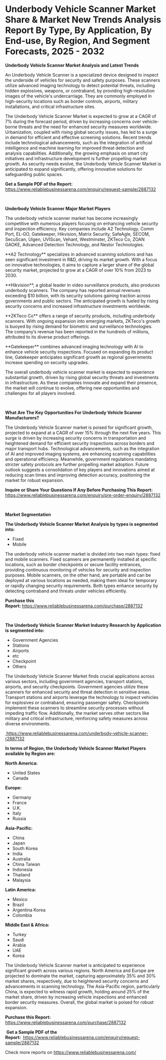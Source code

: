 <p><h1>Underbody Vehicle Scanner Market Share & Market New Trends Analysis Report By Type, By Application, By End-use, By Region, And Segment Forecasts, 2025 - 2032</h1></p><p><strong>Underbody Vehicle Scanner Market Analysis and Latest Trends</strong></p>
<p><p>An Underbody Vehicle Scanner is a specialized device designed to inspect the underside of vehicles for security and safety purposes. These scanners utilize advanced imaging technology to detect potential threats, including hidden explosives, weapons, or contraband, by providing high-resolution images of the vehicle's undercarriage. They are commonly employed in high-security locations such as border controls, airports, military installations, and critical infrastructure sites.</p><p>The Underbody Vehicle Scanner Market is expected to grow at a CAGR of 7% during the forecast period, driven by increasing concerns over vehicle-borne threats and the need for enhanced security measures worldwide. Urbanization, coupled with rising global security issues, has led to a surge in demand for efficient and effective screening solutions. Recent trends include technological advancements, such as the integration of artificial intelligence and machine learning for improved threat detection and analysis capabilities. Additionally, the growing emphasis on smart city initiatives and infrastructure development is further propelling market growth. As security needs evolve, the Underbody Vehicle Scanner Market is anticipated to expand significantly, offering innovative solutions for safeguarding public spaces.</p></p>
<p><strong>Get a Sample PDF of the Report:&nbsp;</strong> <a href="https://www.reliablebusinessarena.com/enquiry/request-sample/2887132?utm_campaign=2206&utm_medium=2&utm_source=Github&utm_content=ia&utm_term=13032025&utm_id=underbody-vehicle-scanner">https://www.reliablebusinessarena.com/enquiry/request-sample/2887132</a></p>
<p>&nbsp;</p>
<p><strong>Underbody Vehicle Scanner Major Market Players</strong></p>
<p><p>The underbody vehicle scanner market has become increasingly competitive with numerous players focusing on enhancing vehicle security and inspection efficiency. Key companies include A2 Technology, Comm Port, EL-GO, Gatekeeper, Hikvision, Matrix Security, SafeAgle, SECOM, SecuScan, Ulgen, UVIScan, Vehant, Westminster, ZKTeco Co, ZOAN GAOKE, Advanced Detection Technology, and Nestor Technologies.</p><p>**A2 Technology** specializes in advanced scanning solutions and has seen significant investment in R&D, driving its market growth. With a focus on innovative technologies, it aims to capture a larger share of the global security market, projected to grow at a CAGR of over 10% from 2023 to 2030.</p><p>**Hikvision**, a global leader in video surveillance products, also produces underbody scanners. The company has reported annual revenues exceeding $10 billion, with its security solutions gaining traction across governments and public sectors. The anticipated growth is fueled by rising security concerns and increased infrastructure investments worldwide.</p><p>**ZKTeco Co** offers a range of security products, including underbody scanners. With ongoing expansion into emerging markets, ZKTeco's growth is buoyed by rising demand for biometric and surveillance technologies. The company’s revenue has been reported in the hundreds of millions, attributed to its diverse product offerings.</p><p>**Gatekeeper** combines advanced imaging technology with AI to enhance vehicle security inspections. Focused on expanding its product line, Gatekeeper anticipates significant growth as regional governments increase spending on security upgrades.</p><p>The overall underbody vehicle scanner market is expected to experience substantial growth, driven by rising global security threats and investments in infrastructure. As these companies innovate and expand their presence, the market will continue to evolve, offering new opportunities and challenges for all players involved.</p></p>
<p>&nbsp;</p>
<p><strong>What Are The Key Opportunities For Underbody Vehicle Scanner Manufacturers?</strong></p>
<p><p>The Underbody Vehicle Scanner market is poised for significant growth, projected to expand at a CAGR of over 15% through the next five years. This surge is driven by increasing security concerns in transportation and heightened demand for efficient security inspections across borders and major transport hubs. Technological advancements, such as the integration of AI and improved imaging systems, are enhancing scanning capabilities and operational efficiency. Meanwhile, government regulations mandating stricter safety protocols are further propelling market adoption. Future outlook suggests a consolidation of key players and innovations aimed at reducing scan times and improving detection accuracy, positioning the market for robust expansion.</p></p>
<p><strong>Inquire or Share Your Questions If Any Before Purchasing This Report:</strong> <a href="https://www.reliablebusinessarena.com/enquiry/pre-order-enquiry/2887132?utm_campaign=2206&utm_medium=2&utm_source=Github&utm_content=ia&utm_term=13032025&utm_id=underbody-vehicle-scanner">https://www.reliablebusinessarena.com/enquiry/pre-order-enquiry/2887132</a></p>
<p>&nbsp;</p>
<p><strong>Market Segmentation</strong></p>
<p><strong>The Underbody Vehicle Scanner Market Analysis by types is segmented into:</strong></p>
<p><ul><li>Fixed</li><li>Mobile</li></ul></p>
<p><p>The underbody vehicle scanner market is divided into two main types: fixed and mobile scanners. Fixed scanners are permanently installed at specific locations, such as border checkpoints or secure facility entrances, providing continuous monitoring of vehicles for security and inspection purposes. Mobile scanners, on the other hand, are portable and can be deployed at various locations as needed, making them ideal for temporary or rapidly changing security requirements. Both types enhance security by detecting contraband and threats under vehicles efficiently.</p></p>
<p><strong>Purchase this Report:&nbsp;</strong><a href="https://www.reliablebusinessarena.com/purchase/2887132?utm_campaign=2206&utm_medium=2&utm_source=Github&utm_content=ia&utm_term=13032025&utm_id=underbody-vehicle-scanner">https://www.reliablebusinessarena.com/purchase/2887132</a></p>
<p>&nbsp;</p>
<p><strong>The Underbody Vehicle Scanner Market Industry Research by Application is segmented into:</strong></p>
<p><ul><li>Government Agencies</li><li>Stations</li><li>Airports</li><li>etc</li><li>Checkpoint</li><li>Others</li></ul></p>
<p><p>The Underbody Vehicle Scanner Market finds crucial applications across various sectors, including government agencies, transport stations, airports, and security checkpoints. Government agencies utilize these scanners for enhanced security and threat detection in sensitive areas. Transport stations and airports leverage the technology to inspect vehicles for explosives or contraband, ensuring passenger safety. Checkpoints implement these scanners to streamline security processes without impeding traffic flow. Additionally, the market serves other sectors like military and critical infrastructure, reinforcing safety measures across diverse environments.</p></p>
<p><a href="https://www.reliablebusinessarena.com/underbody-vehicle-scanner-r2887132?utm_campaign=2206&utm_medium=2&utm_source=Github&utm_content=ia&utm_term=13032025&utm_id=underbody-vehicle-scanner">&nbsp;https://www.reliablebusinessarena.com/underbody-vehicle-scanner-r2887132</a></p>
<p><strong>In terms of Region, the Underbody Vehicle Scanner Market Players available by Region are:</strong></p>
<p>
    <p> <strong> North America: </strong>
        <ul>
            <li>United States</li>
            <li>Canada</li>
        </ul>
        </p> 
    <p> <strong> Europe: </strong>
        <ul>
            <li>Germany</li>
            <li>France</li>
            <li>U.K.</li>
            <li>Italy</li>
            <li>Russia</li>
        </ul>
        </p> 
    <p> <strong> Asia-Pacific: </strong>
        <ul>
            <li>China</li>
            <li>Japan</li>
            <li>South Korea</li>
            <li>India</li>
            <li>Australia</li>
            <li>China Taiwan</li>
            <li>Indonesia</li>
            <li>Thailand</li>
            <li>Malaysia</li>
        </ul>
        </p> 
    <p> <strong> Latin America: </strong>
        <ul>
            <li>Mexico</li>
            <li>Brazil</li>
            <li>Argentina Korea</li>
            <li>Colombia</li>
        </ul>
        </p> 
    <p> <strong> Middle East & Africa: </strong>
        <ul>
            <li>Turkey</li>
            <li>Saudi</li>
            <li>Arabia</li>
            <li>UAE</li>
            <li>Korea</li>
        </ul>
    </p>
    </p>
<p><p>The Underbody Vehicle Scanner market is anticipated to experience significant growth across various regions. North America and Europe are projected to dominate the market, capturing approximately 35% and 30% market shares, respectively, due to heightened security concerns and advancements in scanning technology. The Asia-Pacific region, particularly China, is expected to witness rapid growth, holding around 25% of the market share, driven by increasing vehicle inspections and enhanced border security measures. Overall, the global market is poised for robust expansion.</p></p>
<p><strong>Purchase this Report: </strong><a href="https://www.reliablebusinessarena.com/purchase/2887132?utm_campaign=2206&utm_medium=2&utm_source=Github&utm_content=ia&utm_term=13032025&utm_id=underbody-vehicle-scanner">https://www.reliablebusinessarena.com/purchase/2887132</a></p>
<p>&nbsp;<strong>Get a Sample PDF of the Report:&nbsp;&nbsp;</strong><a href="https://www.reliablebusinessarena.com/enquiry/request-sample/2887132?utm_campaign=2206&utm_medium=2&utm_source=Github&utm_content=ia&utm_term=13032025&utm_id=underbody-vehicle-scanner">https://www.reliablebusinessarena.com/enquiry/request-sample/2887132</a></p>
<p><strong></strong></p>
<p>Check more reports on <a href="https://www.reliablebusinessarena.com/?utm_campaign=2206&utm_medium=2&utm_source=Github&utm_content=ia&utm_term=13032025&utm_id=underbody-vehicle-scanner">https://www.reliablebusinessarena.com/</a></p>